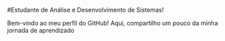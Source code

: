 #Estudante de Análise e Desenvolvimento de Sistemas! 

Bem-vindo ao meu perfil do GitHub! Aqui, compartilho um pouco da minha jornada de aprendizado



